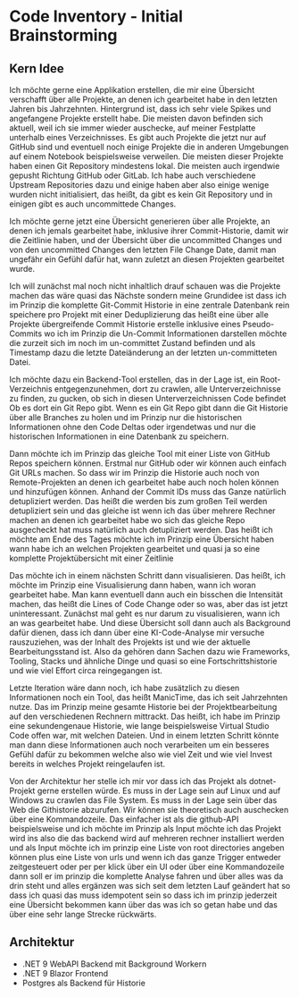 # Code Inventory - Initial Brainstorming

## Kern Idee

Ich möchte gerne eine Applikation erstellen, die mir eine Übersicht verschafft über alle Projekte, an denen ich gearbeitet habe in den letzten Jahren bis Jahrzehnten. Hintergrund ist, dass ich sehr viele Spikes und angefangene Projekte erstellt habe. Die meisten davon befinden sich aktuell, weil ich sie immer wieder auschecke, auf meiner Festplatte unterhalb eines Verzeichnisses. Es gibt auch Projekte die jetzt nur auf GitHub sind und eventuell noch einige Projekte die in anderen Umgebungen auf einem Notebook beispielsweise verweilen. Die meisten dieser Projekte haben einen Git Repository mindestens lokal. Die meisten auch irgendwie gepusht Richtung GitHub oder GitLab. Ich habe auch verschiedene Upstream Repositories dazu und einige haben aber also einige wenige wurden nicht initialisiert, das heißt, da gibt es kein Git Repository und in einigen gibt es auch uncommittede Changes.

Ich möchte gerne jetzt eine Übersicht generieren über alle Projekte, an denen ich jemals gearbeitet habe, inklusive ihrer Commit-Historie, damit wir die Zeitlinie haben, und der Übersicht über die uncommitted Changes und von den uncommitted Changes den letzten File Change Date, damit man ungefähr ein Gefühl dafür hat, wann zuletzt an diesen Projekten gearbeitet wurde.

Ich will zunächst mal noch nicht inhaltlich drauf schauen was die Projekte machen das wäre quasi das Nächste sondern meine Grundidee ist dass ich im Prinzip die komplette Git-Commit Historie in eine zentrale Datenbank rein speichere pro Projekt mit einer Deduplizierung das heißt eine über alle Projekte übergreifende Commit Historie erstelle inklusive eines Pseudo-Commits wo ich im Prinzip die Un-Commit Informationen darstellen möchte die zurzeit sich im noch im un-committet Zustand befinden und als Timestamp dazu die letzte Dateiänderung an der letzten un-committeten Datei.

Ich möchte dazu ein Backend-Tool erstellen, das in der Lage ist, ein Root-Verzeichnis entgegenzunehmen, dort zu crawlen, alle Unterverzeichnisse zu finden, zu gucken, ob sich in diesen Unterverzeichnissen Code befindet Ob es dort ein Git Repo gibt. Wenn es ein Git Repo gibt dann die Git Historie über alle Branches zu holen und im Prinzip nur die historischen Informationen ohne den Code Deltas oder irgendetwas und nur die historischen Informationen in eine Datenbank zu speichern.

Dann möchte ich im Prinzip das gleiche Tool mit einer Liste von GitHub Repos speichern können. Erstmal nur GitHub oder wir können auch einfach Git URLs machen. So dass wir im Prinzip die Historie auch noch von Remote-Projekten an denen ich gearbeitet habe auch noch holen können und hinzufügen können. Anhand der Commit IDs muss das Ganze natürlich detupliziert werden. Das heißt die werden bis zum großen Teil werden detupliziert sein und das gleiche ist wenn ich das über mehrere Rechner machen an denen ich gearbeitet habe wo sich das gleiche Repo ausgecheckt hat muss natürlich auch detupliziert werden. Das heißt ich möchte am Ende des Tages möchte ich im Prinzip eine Übersicht haben wann habe ich an welchen Projekten gearbeitet und quasi ja so eine komplette Projektübersicht mit einer Zeitlinie

Das möchte ich in einem nächsten Schritt dann visualisieren. Das heißt, ich möchte im Prinzip eine Visualisierung dann haben, wann ich woran gearbeitet habe. Man kann eventuell dann auch ein bisschen die Intensität machen, das heißt die Lines of Code Change oder so was, aber das ist jetzt uninteressant. Zunächst mal geht es nur darum zu visualisieren, wann ich an was gearbeitet habe. Und diese Übersicht soll dann auch als Background dafür dienen, dass ich dann über eine KI-Code-Analyse mir versuche rauszuziehen, was der Inhalt des Projekts ist und wie der aktuelle Bearbeitungsstand ist. Also da gehören dann Sachen dazu wie Frameworks, Tooling, Stacks und ähnliche Dinge und quasi so eine Fortschrittshistorie und wie viel Effort circa reingegangen ist.

Letzte Iteration wäre dann noch, ich habe zusätzlich zu diesen Informationen noch ein Tool, das heißt ManicTime, das ich seit Jahrzehnten nutze. Das im Prinzip meine gesamte Historie bei der Projektbearbeitung auf den verschiedenen Rechnern mittrackt. Das heißt, ich habe im Prinzip eine sekundengenaue Historie, wie lange beispielsweise Virtual Studio Code offen war, mit welchen Dateien. Und in einem letzten Schritt könnte man dann diese Informationen auch noch verarbeiten um ein besseres Gefühl dafür zu bekommen welche also wie viel Zeit und wie viel Invest bereits in welches Projekt reingelaufen ist.

Von der Architektur her stelle ich mir vor dass ich das Projekt als dotnet-Projekt gerne erstellen würde. Es muss in der Lage sein auf Linux und auf Windows zu crawlen das File System. Es muss in der Lage sein über das Web die Githistorie abzurufen. Wir können sie theoretisch auch auschecken über eine Kommandozeile. Das einfacher ist als die github-API beispielsweise und ich möchte im Prinzip als Input möchte ich das Projekt wird ins also die das backend wird auf mehreren rechner installiert werden und als Input möchte ich im prinzip eine Liste von root directories angeben können plus eine Liste von urls und wenn ich das ganze Trigger entweder zeitgesteuert oder per per klick über ein UI oder über eine Kommandozeile dann soll er im prinzip die komplette Analyse fahren und über alles was da drin steht und alles ergänzen was sich seit dem letzten Lauf geändert hat so dass ich quasi das muss idempotent sein so dass ich im prinzip jederzeit eine Übersicht bekommen kann über das was ich so getan habe und das über eine sehr lange Strecke rückwärts.


## Architektur

- .NET 9 WebAPI Backend mit Background Workern
- .NET 9 Blazor Frontend
- Postgres als Backend für Historie